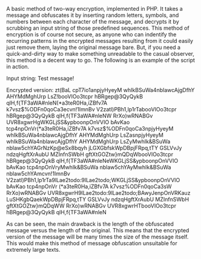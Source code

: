 A basic method of two-way encryption, implemented in PHP. It takes a message and obfuscates it by inserting random letters, symbols, and numbers between each character of the message, and decrypts it by scrubbing an input string of those predefined sequences. This method of encryption is of course not secure, as anyone who can indentify the recurring patterns in the encrypted messages resulting from it could easily just remove them, laying the original message bare. But, if you need a quick-and-dirty way to make something unreadable to the casual observer, this method is a decent way to go.
The following is an example of the script in action.

Input string: Test message!

Encrypted version: zt(BaL cpT7io1anpjyHyeyM whIkBSuWa4nblawcAjgDfhY AHYMdMghUrp LsZ!booVIOo3tcpr hBRgep@3QyQykB qlH,f{TF3aWA#nleN(*a3teR0Ha,iZBfv7A k7vsz$%ODFn0qoCa3ecvn!1ImnBv V2zatl)PBh1,lp1rTabooVIOo3tcpr hBRgep@3QyQykB qlH,f{TF3aWA#nleNW RrXo)wRNABGv UVR8xgwrHgWKGLjSS&ypboonpOnVVIO bAvKao tcp4npOnVr(*a3teR0Ha,iZBfv7A k7vsz$%ODFn0qoCa3npjyHyeyM whIkBSuWa4nblawcAjgDfhY AHYMdMghUrp LsZasnpjyHyeyM whIkBSuWa4nblawcAjgDfhY AHYMdMghUrp LsZyMwhIk&BSuWa nblaw5chYAGrNzKp@eSx8bqyh jLGXGbfskWpDBpjFRpq,tTY GSLVvJy ndzqHgftXrAubU MZInfnSWbH gftXtGOZtw}mQDqWbooVIOo3tcpr hBRgep@3QyQykB qlH,f{TF3aWA#nleNeWKGLjSS&ypboonpOnVVIO bAvKao tcp4npOnVryMwhIk&BSuWa nblaw5chYAyMwhIk&BSuWa nblaw5chYAmcvn!1ImnBv V2zatl)PBh1,lp1rTa9lLae2todo:9lLae2todo;WKGLjSS&ypboonpOnVVIO bAvKao tcp4npOnVr (*a3teR0Ha,iZBfv7A k7vsz$%ODFn0qoCa39lLae2todo:9lLae2todo;9lLae2todo:9lLae2todo;tcvn!1ImnBv V2zatl)PBh1,lp1rTa(*a3teR0Ha,iZBfv7A k7vsz$%ODFn0qoCa3sW RrXo)wRNABGv UVR8xgwrH9lLae2todo:9lLae2todo;BAwyJenpOnVRKauz LuSHKgbQaekWpDBpjFRpq,tTY GSLVvJy ndzqHgftXrAubU MZInfnSWbH gftXtGOZtw}mQDqWW RrXo)wRNABGv UVR8xgwrHTbooVIOo3tcpr hBRgep@3QyQykB qlH,f{TF3aWA#nleN

As can be seen, the main drawback is the length of the obfuscated message versus the length of the original. This means that the encrypted version of the message will be many times the size of the message itself. This would make this method of message obfuscation unsuitable for extremely large texts.
